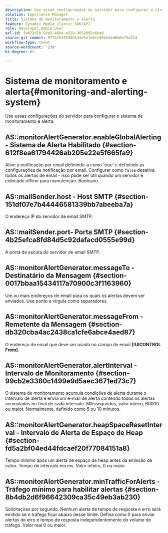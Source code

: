 ```yaml
---
description: Use essas configurações do servidor para configurar o sistema de monitoramento e alerta.
solution: Experience Manager
title: Sistema de monitoramento e alerta
feature: Dynamic Media Classic,SDK/API
role: Developer,Admin,User
exl-id: fe672d1b-93e5-466a-a329-3032095c6ba8
source-git-commit: 97fbf820590b53de5a1e6ce904e44d6b0ef9a214
workflow-type: tm+mt
source-wordcount: '238'
ht-degree: 0%

---
```


# Sistema de monitoramento e alerta{#monitoring-and-alerting-system}

Use essas configurações do servidor para configurar o sistema de monitoramento e alerta.

## AS::monitorAlertGenerator.enableGlobalAlerting - Sistema de Alerta Habilitado {#section-612f8ea61794426ab205e22e5f665fa9}

Ative a notificação por email definindo-a como &#39;true&#39; e definindo as configurações de notificação por email. Configurar como `false` desativa todos os alertas de email - isso pode ser útil quando um servidor é colocado offline para manutenção. Booleano.

## AS::mailSender.host - Host SMTP {#section-151df07e7b44446581339bb7abeeba7a}

O endereço IP do servidor de email SMTP.

## AS::mailSender.port- Porta SMTP {#section-4b25efca8fd84d5c92dafacd0555e99d}

A porta de escuta do servidor de email SMTP.

## AS::monitorAlertGenerator.messageTo - Destinatário da Mensagem {#section-0017bbaa15434117a70900c3f1163960}

Um ou mais endereços de email para os quais os alertas devem ser enviados. Use ponto e vírgula como separadores.

## AS::monitorAlertGenerator.messageFrom - Remetente da Mensagem {#section-db320cba4ac2438ca1cfe6abce4aed87}

O endereço de email que deve ser usado no campo de email **[!UICONTROL From]**.

## AS::monitorAlertGenerator.alertInterval - Intervalo de Monitoramento {#section-99cb2e3380c1499e9d5aec3671ed73c7}

O sistema de monitoramento acumula condições de alerta durante o intervalo de alerta e envia um e-mail de alerta contendo todos os alertas acumulados no final de cada intervalo. Milissegundos, valor inteiro, 60000 ou maior. Normalmente, definido como 5 ou 10 minutos.

## AS::monitorAlertGenerator.heapSpaceResetInterval - Intervalo de Alerta de Espaço de Heap {#section-fd5a2bf04ed44fdcaef20f77084151a8}

Tempo mínimo após um alerta de espaço de heap antes da emissão de outro. Tempo de intervalo em ms. Valor inteiro, 0 ou maior.

## AS::monitorAlertGenerator.minTrafficForAlerts - Tráfego mínimo para habilitar alertas {#section-8b4db2d6f96642309ca35c49eb3ab230}

Solicitações por segundo. Nenhum alerta de tempo de resposta e erro será emitido se o tráfego ficar abaixo desse limite. Defina como 0 para enviar alertas de erro e tempo de resposta independentemente do volume de tráfego. Valor real 0 ou maior.
